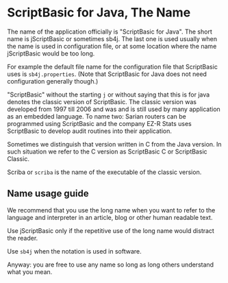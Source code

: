 # ScriptBasic for Java, The Name

The name of the application officially is "ScriptBasic for Java". The short name is jScriptBasic
or sometimes sb4j. The last one is used usually when the name is used in configuration file, or
at some location where the name jScriptBasic would be too long.

For example the default file name for the configuration file that ScriptBasic uses is `sb4j.properties`. (Note that
ScriptBasic for Java does not need configuration generally though.)

"ScriptBasic" without the starting `j` or without saying that this is for java denotes the
classic version of ScriptBasic. The classic version was developed from 1997 till 2006 and was and is still used
by many application as an embedded language. To name two: Sarian routers can be programmed using ScriptBasic and the company
EZ-R Stats uses ScriptBasic to develop audit routines into their application.
  
Sometimes we distinguish that version written in C from the Java version. In such situation we
refer to the C version as ScriptBasic C or ScriptBasic Classic.

Scriba or `scriba` is the name of the executable of the classic version.

## Name usage guide

We recommend that you use the long name <ScriptBasic for Java> when you want to refer to the
language and interpreter in an article, blog or other human readable text.

Use jScriptBasic only if the repetitive use of the long name would distract the reader.

Use `sb4j` when the notation is used in software.

Anyway: you are free to use any name so long as long others understand what you mean.